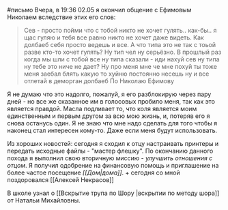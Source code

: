 #письмо 
Вчера, в 19:36 02.05 я окончил общение с Ефимовым Николаем вследствие этих его слов:
> Сев - просто пойми что с тобой никто не хочет гулять.. как-бы.. я щас гуляю и тебя все равно никто не хочет даже видеть. Как долбаеб себя просто ведешь и все. А что типа это не так с тоьой разве кто-то хочет гулять? Ну тип чел ну серьёзно. В прошлый раз когда мы шли с тобой все ну типа сказали - иди нахуй сев ну типа ну тебе это ниче не дает? Ну про меня мне че мне похуй ты тоже меня заебал блять какую то хуйню постоянно несешь ну и все отлетай в деморган долбаеб
> По Николаю Ефимову

Я не думаю что это надолго, пожалуй, я его разблокирую через пару дней - но все же сказанное им в голосовых пробило меня, так как это является правдой. Масла подливает то, что коля является моим единственным и первым другом за всю мою жизнь, и, потеряв его я снова останусь один. Я не знаю что мне надо сделать для того чтобы я наконец стал интересен кому-то. Даже если меня будут использовать. 

Из хороших новостей: сегодня я сходил к отцу настраивать принтеры и передать исходные файлы - "мастер флешку". По окончанию данного похода я выполнил свою вторичную миссию - *улучшить отношения с отцом*. Я получил одобрение на финансовую помощь и приглашение на более частое посещение *[[Дом|дома]]*. 
$+$ сегодня со мной поздоровался [[Алексей Некрасов]]

В школе узнал о [[Вскрытие трупа по Шору |вскрытии по методу шора]] от Натальи Михайловны.
